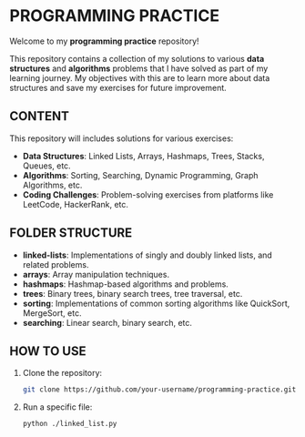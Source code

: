 # PROGRAMMING PRACTICE

Welcome to my **programming practice** repository! 

This repository contains a collection of my solutions to various **data structures** and **algorithms** problems that I have solved as part of my learning journey. My objectives with this are to learn more about data structures and save my exercises for future improvement.

## CONTENT

This repository will includes solutions for various exercises:

- **Data Structures**: Linked Lists, Arrays, Hashmaps, Trees, Stacks, Queues, etc.
- **Algorithms**: Sorting, Searching, Dynamic Programming, Graph Algorithms, etc.
- **Coding Challenges**: Problem-solving exercises from platforms like LeetCode, HackerRank, etc.

## FOLDER STRUCTURE

- **linked-lists**: Implementations of singly and doubly linked lists, and related problems.
- **arrays**: Array manipulation techniques.
- **hashmaps**: Hashmap-based algorithms and problems.
- **trees**: Binary trees, binary search trees, tree traversal, etc.
- **sorting**: Implementations of common sorting algorithms like QuickSort, MergeSort, etc.
- **searching**: Linear search, binary search, etc.

## HOW TO USE

1. Clone the repository:
   ```bash
   git clone https://github.com/your-username/programming-practice.git

2. Run a specific file:
   ```bash
   python ./linked_list.py
